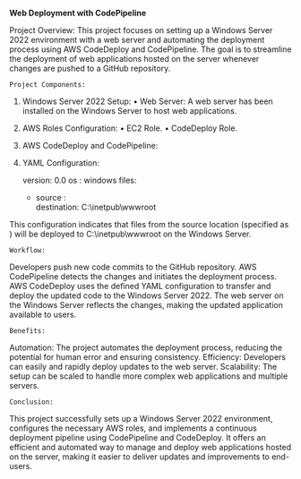 **Web Deployment with CodePipeline**

Project Overview:
This project focuses on setting up a Windows Server 2022 environment with a web server and automating the deployment process using AWS CodeDeploy and CodePipeline. The goal is to streamline the deployment of web applications hosted on the server whenever changes are pushed to a GitHub repository.

    Project Components:

1. Windows Server 2022 Setup:
  • Web Server: A web server has been installed on the Windows Server to host web applications.
2. AWS Roles Configuration:
  • EC2 Role.
  • CodeDeploy Role.
3. AWS CodeDeploy and CodePipeline:
4. YAML Configuration:

    version: 0.0
    os     : windows
    files:
      - source     : \
        destination: C:\inetpub\wwwroot

This configuration indicates that files from the source location (specified as \) will be deployed to C:\inetpub\wwwroot on the Windows Server.

    Workflow:
Developers push new code commits to the GitHub repository.
AWS CodePipeline detects the changes and initiates the deployment process.
AWS CodeDeploy uses the defined YAML configuration to transfer and deploy the updated code to the Windows Server 2022.
The web server on the Windows Server reflects the changes, making the updated application available to users.

    Benefits:
Automation: The project automates the deployment process, reducing the potential for human error and ensuring consistency.
Efficiency: Developers can easily and rapidly deploy updates to the web server.
Scalability: The setup can be scaled to handle more complex web applications and multiple servers.

    Conclusion:
This project successfully sets up a Windows Server 2022 environment, configures the necessary AWS roles, and implements a continuous deployment pipeline using CodePipeline and CodeDeploy. It offers an efficient and automated way to manage and deploy web applications hosted on the server, making it easier to deliver updates and improvements to end-users.
